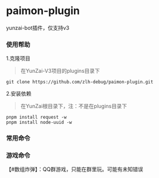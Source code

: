 # paimon-plugin

yunzai-bot插件，仅支持v3

### 使用帮助
1.克隆项目
>在YunZai-V3项目的plugins目录下
```
git clone https://github.com/zlh-debug/paimon-plugin.git
```
2.安装依赖
>在YunZai根目录下，注：不是在plugins目录下
```
pnpm install request -w
pnpm install node-uuid -w
```
### 常用命令

### 游戏命令
【#数组炸弹】：QQ群游戏，只能在群里玩。可能有未知错误